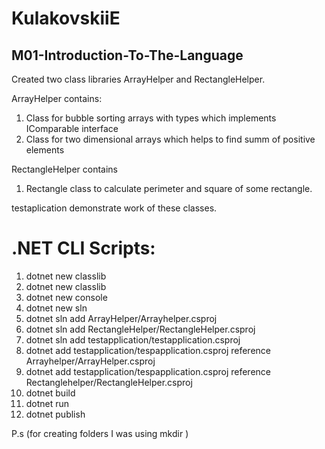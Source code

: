 # KulakovskiiE

## M01-Introduction-To-The-Language
Created two class libraries ArrayHelper and RectangleHelper.

ArrayHelper contains:
1. Class for bubble sorting arrays with types which implements IComparable interface
2. Class for two dimensional arrays which helps to find summ of positive elements

RectangleHelper contains
1. Rectangle class to calculate perimeter and square of some rectangle.

testaplication demonstrate work of these classes.

# .NET CLI Scripts:
1. dotnet new classlib
2. dotnet new classlib
3. dotnet new console
4. dotnet new sln 
  1. dotnet sln add ArrayHelper/Arrayhelper.csproj
  2. dotnet sln add RectangleHelper/RectangleHelper.csproj
  3. dotnet sln add testapplication/testapplication.csproj
  4. dotnet add testapplication/tespapplication.csproj reference Arrayhelper/ArrayHelper.csproj
  5. dotnet add testapplication/tespapplication.csproj reference Rectanglehelper/RectangleHelper.csproj
5. dotnet build
6. dotnet run
7. dotnet publish

P.s (for creating folders I was using mkdir <folderName>)